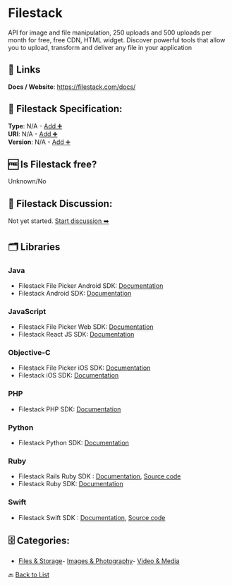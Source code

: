 # Filestack

API for image and file manipulation, 250 uploads and 500 uploads per month for free, free CDN, HTML widget. Discover powerful tools that allow you to upload, transform and deliver any file in your application

##  🔗 Links
**Docs / Website**: https://filestack.com/docs/

## 🧬 Filestack Specification:
**Type**: N/A - [Add ➕](https://github.com/apis-list/apis-list/edit/main/apis/filestack/filestack.yaml)  
**URI**: N/A - [Add ➕](https://github.com/apis-list/apis-list/edit/main/apis/filestack/filestack.yaml)  
**Version**: N/A - [Add ➕](https://github.com/apis-list/apis-list/edit/main/apis/filestack/filestack.yaml)

## 🆓 Is Filestack free?
 Unknown/No 

## 💬 Filestack Discussion:
Not yet started. [Start discussion ➡️](https://github.com/apis-list/apis-list/discussions/new)

## 🗂️ Libraries
### Java
- Filestack File Picker Android SDK: [Documentation](https://github.com/filestack/filestack-android/)
- Filestack Android SDK: [Documentation](https://github.com/filestack/filepicker-android)
### JavaScript
- Filestack File Picker Web SDK: [Documentation](https://www.filestack.com/docs/concepts/pickers/web/)
- Filestack React JS SDK: [Documentation](https://github.com/filestack/filestack-react)
### Objective-C
- Filestack File Picker iOS SDK: [Documentation](https://www.filestack.com/docs/api/sdk/ios/)
- Filestack iOS SDK: [Documentation](https://github.com/filestack/filestack-ios)
### PHP
- Filestack PHP SDK: [Documentation](https://github.com/filestack/filestack-php)
### Python
- Filestack Python SDK: [Documentation](https://github.com/filestack/filestack-python)
### Ruby
- Filestack Rails Ruby SDK : [Documentation](https://www.filestack.com/docs/api/sdks), [Source code](https://github.com/filestack/filestack-rails)
- Filestack Ruby SDK: [Documentation](https://github.com/filestack/filestack-ruby)
### Swift
- Filestack Swift SDK : [Documentation](https://www.filestack.com/docs/api/sdk/swift), [Source code](https://github.com/filestack/filestack-swift)


## 🗄️ Categories:
- [Files & Storage](https://github.com/apis-list/apis-list#files--storage-)- [Images & Photography](https://github.com/apis-list/apis-list#images--photography-)- [Video & Media](https://github.com/apis-list/apis-list#video--media-)

🔙  [Back to List](https://github.com/apis-list/apis-list)
